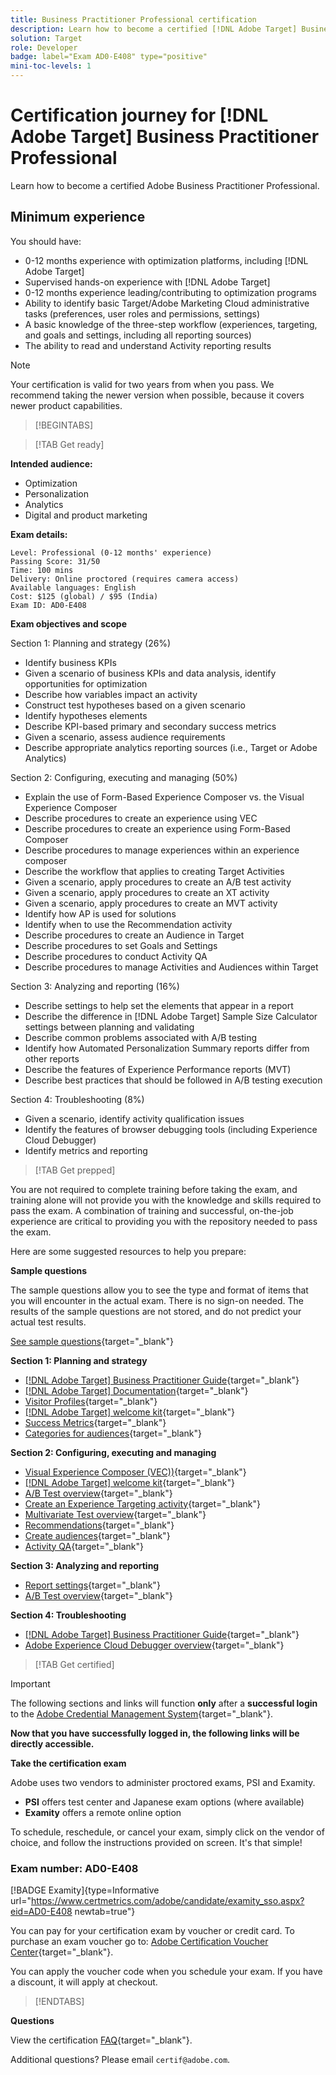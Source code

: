 ```yaml
---
title: Business Practitioner Professional certification
description: Learn how to become a certified [!DNL Adobe Target] Business Practitioner Professional.
solution: Target
role: Developer
badge: label="Exam AD0-E408" type="positive"
mini-toc-levels: 1
---
```

# Certification journey for [!DNL Adobe Target] Business Practitioner Professional

Learn how to become a certified Adobe Business Practitioner Professional.

## Minimum experience

You should have:

* 0-12 months experience with optimization platforms, including [!DNL Adobe Target]
* Supervised hands-on experience with [!DNL Adobe Target]
* 0-12 months experience leading/contributing to optimization programs
* Ability to identify basic Target/Adobe Marketing Cloud administrative tasks (preferences, user roles and permissions, settings)
* A basic knowledge of the three-step workflow (experiences, targeting, and goals and settings, including all reporting sources)
* The ability to read and understand Activity reporting results

>[!NOTE]
>
>Your certification is valid for two years from when you pass. We recommend taking the newer version when possible, because it covers newer product capabilities.

>[!BEGINTABS]

>[!TAB Get ready]

**Intended audience:**

* Optimization
* Personalization
* Analytics
* Digital and product marketing

**Exam details:**

```
Level: Professional (0-12 months' experience)
Passing Score: 31/50
Time: 100 mins
Delivery: Online proctored (requires camera access)
Available languages: English
Cost: $125 (global) / $95 (India)
Exam ID: AD0-E408

```

**Exam objectives and scope**

Section 1: Planning and strategy (26%)

* Identify business KPIs
* Given a scenario of business KPIs and data analysis, identify opportunities for optimization
* Describe how variables impact an activity
* Construct test hypotheses based on a given scenario
* Identify hypotheses elements
* Describe KPI-based primary and secondary success metrics
* Given a scenario, assess audience requirements
* Describe appropriate analytics reporting sources (i.e., Target or Adobe Analytics)

Section 2: Configuring, executing and managing (50%)

* Explain the use of Form-Based Experience Composer vs. the Visual Experience Composer
* Describe procedures to create an experience using VEC
* Describe procedures to create an experience using Form-Based Composer
* Describe procedures to manage experiences within an experience composer
* Describe the workflow that applies to creating Target Activities
* Given a scenario, apply procedures to create an A/B test activity
* Given a scenario, apply procedures to create an XT activity
* Given a scenario, apply procedures to create an MVT activity
* Identify how AP is used for solutions
* Identify when to use the Recommendation activity
* Describe procedures to create an Audience in Target
* Describe procedures to set Goals and Settings
* Describe procedures to conduct Activity QA
* Describe procedures to manage Activities and Audiences within Target

Section 3: Analyzing and reporting (16%)

* Describe settings to help set the elements that appear in a report
* Describe the difference in [!DNL Adobe Target] Sample Size Calculator settings between planning and validating
* Describe common problems associated with A/B testing
* Identify how Automated Personalization Summary reports differ from other reports
* Describe the features of Experience Performance reports (MVT)
* Describe best practices that should be followed in A/B testing execution

Section 4: Troubleshooting (8%)

* Given a scenario, identify activity qualification issues
* Identify the features of browser debugging tools (including Experience Cloud Debugger)
* Identify metrics and reporting

>[!TAB Get prepped]

You are not required to complete training before taking the exam, and training alone will not provide you with the knowledge and skills required to pass the exam. A combination of training and successful, on-the-job experience are critical to providing you with the repository needed to pass the exam.

Here are some suggested resources to help you prepare:

**Sample questions**

The sample questions allow you to see the type and format of items that you will encounter in the actual exam. There is no sign-on needed. The results of the sample questions are not stored, and do not predict your actual test results.

[See sample questions](https://scorpion.caveon.com/launchpad/ad0-e408-adobe-target-business-practitioner-professional-copy-5axknr){target="_blank"}

**Section 1: Planning and strategy**

* [[!DNL Adobe Target] Business Practitioner Guide](https://experienceleague.adobe.com/docs/target/using/target-home.html?lang=en){target="_blank"}
* [[!DNL Adobe Target] Documentation](https://experienceleague.adobe.com/docs/target.html?lang=en){target="_blank"}
* [Visitor Profiles](https://experienceleague.adobe.com/docs/target/using/audiences/visitor-profiles/visitor-profile.html?lang=en){target="_blank"}
* [[!DNL Adobe Target] welcome kit](https://experienceleague.adobe.com/docs/target/using/introduction/welcome/target-welcome-kit.html?lang=en){target="_blank"}
* [Success Metrics](https://experienceleague.adobe.com/docs/target/using/activities/success-metrics/success-metrics.html?lang=en){target="_blank"}
* [Categories for audiences](https://experienceleague.adobe.com/docs/target/using/audiences/create-audiences/categories-audiences/target-rules.html?lang=en){target="_blank"}

**Section 2: Configuring, executing and managing**

* [Visual Experience Composer (VEC))](https://experienceleague.adobe.com/docs/target/using/experiences/vec/visual-experience-composer.html?lang=en){target="_blank"}
* [[!DNL Adobe Target] welcome kit](https://experienceleague.adobe.com/docs/target/using/introduction/welcome/target-welcome-kit.html?lang=en){target="_blank"}
* [A/B Test overview](https://experienceleague.adobe.com/docs/target/using/activities/abtest/test-ab.html?lang=en){target="_blank"}
* [Create an Experience Targeting activity](https://experienceleague.adobe.com/docs/target/using/activities/experience-targeting/create-targeting/xt-create.html?lang=en){target="_blank"}
* [Multivariate Test overview](https://experienceleague.adobe.com/docs/target/using/activities/multivariate-test/multivariate-testing.html?lang=en){target="_blank"}
* [Recommendations](https://experienceleague.adobe.com/docs/target/using/recommendations/recommendations.html?lang=en){target="_blank"}
* [Create audiences](https://experienceleague.adobe.com/docs/target/using/audiences/create-audiences/audiences.html?lang=en){target="_blank"}
* [Activity QA](https://experienceleague.adobe.com/docs/target/using/activities/activity-qa/activity-qa.html?lang=en){target="_blank"}

**Section 3: Analyzing and reporting**

* [Report settings](https://experienceleague.adobe.com/docs/target/using/reports/settings/report-settings.html?lang=en){target="_blank"}
* [A/B Test overview](https://experienceleague.adobe.com/docs/target/using/activities/abtest/test-ab.html?lang=en){target="_blank"}

**Section 4: Troubleshooting**

* [[!DNL Adobe Target] Business Practitioner Guide](https://experienceleague.adobe.com/docs/target/using/target-home.html?lang=en){target="_blank"}
* [Adobe Experience Cloud Debugger overview](https://experienceleague.adobe.com/docs/debugger/using/experience-cloud-debugger.html?lang=en){target="_blank"}

>[!TAB Get certified]

>[!IMPORTANT]
>
>The following sections and links will function **only**  after a **successful login** to the [Adobe Credential Management System](http://www.certmetrics.com/adobe){target="_blank"}. 

**Now that you have successfully logged in, the following links will be directly accessible.**

**Take the certification exam**

Adobe uses two vendors to administer proctored exams, PSI and Examity. 

* **PSI** offers test center and Japanese exam options (where available) 
* **Examity** offers a remote online option

To schedule, reschedule, or cancel your exam, simply click on the vendor of choice, and follow the instructions provided on screen. It's that simple!

### Exam number: AD0-E408

[!BADGE Examity]{type=Informative url="https://www.certmetrics.com/adobe/candidate/examity_sso.aspx?eid=AD0-E408 newtab=true"}

You can pay for your certification exam by voucher or credit card. To purchase an exam voucher go to: [Adobe Certification Voucher Center](https://market.xvoucher.com/adobe/global){target="_blank"}. 

You can apply the voucher code when you schedule your exam. If you have a discount, it will apply at checkout.

>[!ENDTABS]

**Questions**

View the certification [FAQ](https://experienceleague.corp.adobe.com/docs/certification/certification/faq.html?lang=en){target="_blank"}.

Additional questions? Please email `certif@adobe.com`.
